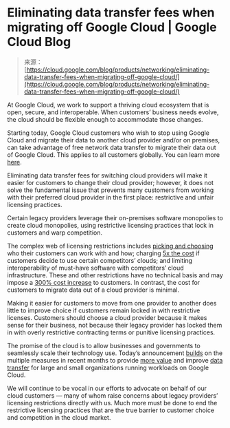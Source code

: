 <!--yml
category: 未分类
date: 2024-05-27 14:41:12
-->

# Eliminating data transfer fees when migrating off Google Cloud | Google Cloud Blog

> 来源：[https://cloud.google.com/blog/products/networking/eliminating-data-transfer-fees-when-migrating-off-google-cloud/](https://cloud.google.com/blog/products/networking/eliminating-data-transfer-fees-when-migrating-off-google-cloud/)

 At Google Cloud, we work to support a thriving cloud ecosystem that is open, secure, and interoperable. When customers’ business needs evolve, the cloud should be flexible enough to accommodate those changes.

Starting today, Google Cloud customers who wish to stop using Google Cloud and migrate their data to another cloud provider and/or on premises, can take advantage of free network data transfer to migrate their data out of Google Cloud. This applies to all customers globally. You can learn more [here](https://cloud.google.com/exit-cloud).

Eliminating data transfer fees for switching cloud providers will make it easier for customers to change their cloud provider; however, it does not solve the fundamental issue that prevents many customers from working with their preferred cloud provider in the first place: restrictive and unfair licensing practices.

Certain legacy providers leverage their on-premises software monopolies to create cloud monopolies, using restrictive licensing practices that lock in customers and warp competition.

The complex web of licensing restrictions includes [picking and choosing](https://www.theregister.com/2023/08/25/microsoft_google_alibaba_windows_apps/) who their customers can work with and how; charging [5x the cost](https://azure.microsoft.com/en-us/pricing/azure-vs-aws/cost-savings/?activetab=pivot:windowsservertab) if customers decide to use certain competitors’ clouds; and limiting interoperability of must-have software with competitors’ cloud infrastructure. These and other restrictions have no technical basis and may impose a [300% cost increase](https://cispe.cloud/website_cispe/wp-content/uploads/2023/06/Quantification-of-Cost-of-Unfair-Software-Licensing_Prof-Jenny_-June-2023_web.pdf) to customers. In contrast, the cost for customers to migrate data out of a cloud provider is minimal.

Making it easier for customers to move from one provider to another does little to improve choice if customers remain locked in with restrictive licenses. Customers should choose a cloud provider because it makes sense for their business, not because their legacy provider has locked them in with overly restrictive contracting terms or punitive licensing practices.

The promise of the cloud is to allow businesses and governments to seamlessly scale their technology use. Today’s announcement [builds](https://cloud.google.com/blog/products/networking/standard-tier-network-now-includes-200-gb-data-transfer-per-month) on the multiple measures in recent months to provide [more value](https://cloud.google.com/blog/products/networking/new-availability-sla-for-standard-tier-networking) and improve [data transfer](https://cloud.google.com/blog/products/identity-security/announcing-ga-of-cloud-nat-support-for-standard-tier-egress) for large and small organizations running workloads on Google Cloud.

We will continue to be vocal in our efforts to advocate on behalf of our cloud customers — many of whom raise concerns about legacy providers’ licensing restrictions directly with us. Much more must be done to end the restrictive licensing practices that are the true barrier to customer choice and competition in the cloud market.